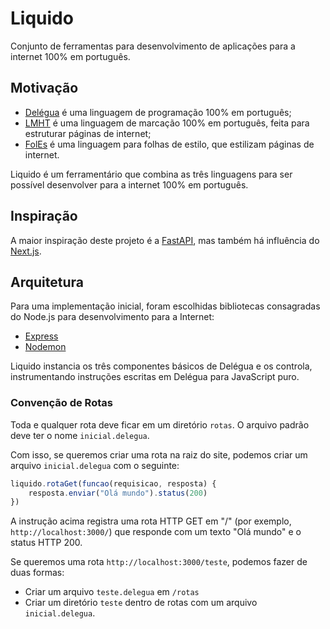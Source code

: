 # Liquido

Conjunto de ferramentas para desenvolvimento de aplicações para a internet 100% em português.

## Motivação

- [Delégua](https://github.com/DesignLiquido/delegua) é uma linguagem de programação 100% em português;
- [LMHT](https://github.com/DesignLiquido/LMHT) é uma linguagem de marcação 100% em português, feita para estruturar páginas de internet;
- [FolEs](https://github.com/DesignLiquido/FolEs) é uma linguagem para folhas de estilo, que estilizam páginas de internet. 

Liquido é um ferramentário que combina as três linguagens para ser possível desenvolver para a internet 100% em português.

## Inspiração

A maior inspiração deste projeto é a [FastAPI](https://fastapi.tiangolo.com/), mas também há influência do [Next.js](https://nextjs.org/). 

## Arquitetura

Para uma implementação inicial, foram escolhidas bibliotecas consagradas do Node.js para desenvolvimento para a Internet:

- [Express](https://www.npmjs.com/package/express)
- [Nodemon](https://nodemon.io/)

Liquido instancia os três componentes básicos de Delégua e os controla, instrumentando instruções escritas em Delégua para JavaScript puro.

### Convenção de Rotas

Toda e qualquer rota deve ficar em um diretório `rotas`. O arquivo padrão deve ter o nome `inicial.delegua`. 

Com isso, se queremos criar uma rota na raiz do site, podemos criar um arquivo `inicial.delegua` com o seguinte:

```js
liquido.rotaGet(funcao(requisicao, resposta) {
    resposta.enviar("Olá mundo").status(200)
})
```

A instrução acima registra uma rota HTTP GET em "/" (por exemplo, `http://localhost:3000/`) que responde com um texto "Olá mundo" e o status HTTP 200.

Se queremos uma rota `http://localhost:3000/teste`, podemos fazer de duas formas:

- Criar um arquivo `teste.delegua` em `/rotas`
- Criar um diretório `teste` dentro de rotas com um arquivo `inicial.delegua`.